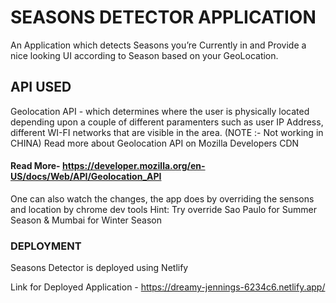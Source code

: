 # SEASONS DETECTOR APPLICATION

An Application which detects Seasons you’re Currently in and Provide a nice looking UI according to Season based on your GeoLocation.

## API USED

Geolocation API - which determines where the user is physically located depending upon a couple of different paramenters such as user IP Address, different WI-FI networks that are visible in the area. (NOTE :- Not working in CHINA) Read more about Geolocation API on Mozilla Developers CDN

#### Read More- https://developer.mozilla.org/en-US/docs/Web/API/Geolocation_API

One can also watch the changes, the app does by overriding the sensons and location by chrome dev tools
Hint: Try override Sao Paulo for Summer Season & Mumbai for Winter Season

### DEPLOYMENT

Seasons Detector is deployed using Netlify

Link for Deployed Application - https://dreamy-jennings-6234c6.netlify.app/
